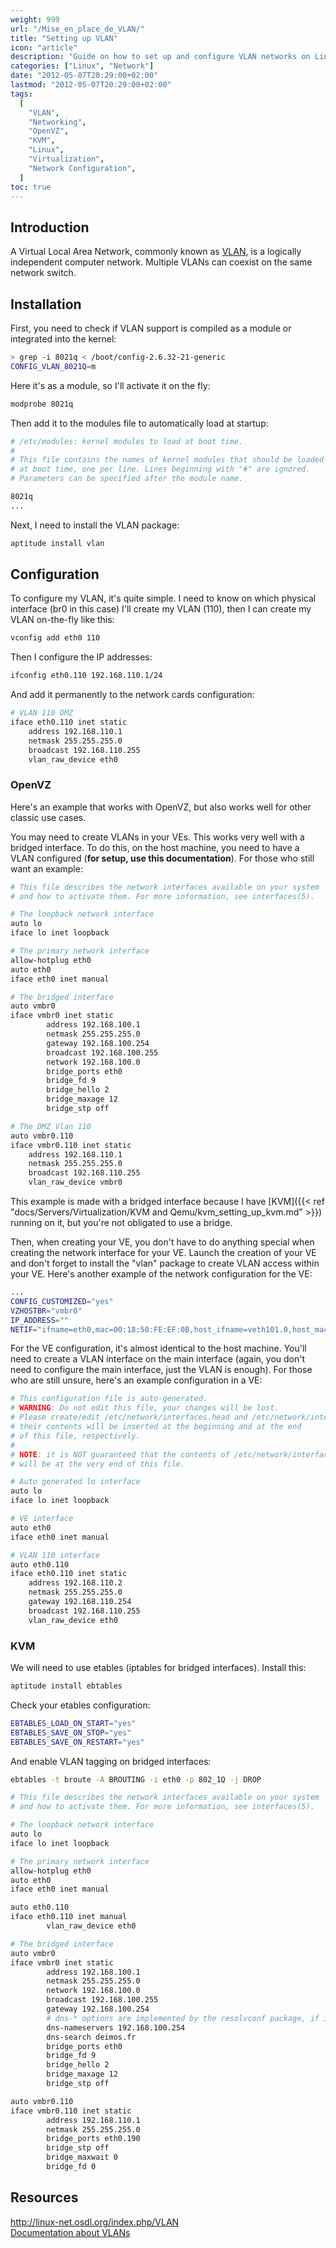 ```yaml
---
weight: 999
url: "/Mise_en_place_de_VLAN/"
title: "Setting up VLAN"
icon: "article"
description: "Guide on how to set up and configure VLAN networks on Linux systems, including OpenVZ and KVM virtualization environments."
categories: ["Linux", "Network"]
date: "2012-05-07T20:29:00+02:00"
lastmod: "2012-05-07T20:29:00+02:00"
tags:
  [
    "VLAN",
    "Networking",
    "OpenVZ",
    "KVM",
    "Linux",
    "Virtualization",
    "Network Configuration",
  ]
toc: true
---
```


## Introduction

A Virtual Local Area Network, commonly known as [VLAN](https://en.wikipedia.org/wiki/VLAN), is a logically independent computer network. Multiple VLANs can coexist on the same network switch.

## Installation

First, you need to check if VLAN support is compiled as a module or integrated into the kernel:

```bash
> grep -i 8021q < /boot/config-2.6.32-21-generic
CONFIG_VLAN_8021Q=m
```

Here it's as a module, so I'll activate it on the fly:

```bash
modprobe 8021q
```

Then add it to the modules file to automatically load at startup:

```bash
# /etc/modules: kernel modules to load at boot time.
#
# This file contains the names of kernel modules that should be loaded
# at boot time, one per line. Lines beginning with "#" are ignored.
# Parameters can be specified after the module name.

8021q
...
```

Next, I need to install the VLAN package:

```bash
aptitude install vlan
```

## Configuration

To configure my VLAN, it's quite simple. I need to know on which physical interface (br0 in this case) I'll create my VLAN (110), then I can create my VLAN on-the-fly like this:

```bash
vconfig add eth0 110
```

Then I configure the IP addresses:

```bash
ifconfig eth0.110 192.168.110.1/24
```

And add it permanently to the network cards configuration:

```bash
# VLAN 110 DMZ
iface eth0.110 inet static
    address 192.168.110.1
    netmask 255.255.255.0
    broadcast 192.168.110.255
    vlan_raw_device eth0
```

### OpenVZ

Here's an example that works with OpenVZ, but also works well for other classic use cases.

You may need to create VLANs in your VEs. This works very well with a bridged interface. To do this, on the host machine, you need to have a VLAN configured (**for setup, use this documentation**). For those who still want an example:

```bash
# This file describes the network interfaces available on your system
# and how to activate them. For more information, see interfaces(5).

# The loopback network interface
auto lo
iface lo inet loopback

# The primary network interface
allow-hotplug eth0
auto eth0
iface eth0 inet manual

# The bridged interface
auto vmbr0
iface vmbr0 inet static
        address 192.168.100.1
        netmask 255.255.255.0
        gateway 192.168.100.254
        broadcast 192.168.100.255
        network 192.168.100.0
        bridge_ports eth0
        bridge_fd 9
        bridge_hello 2
        bridge_maxage 12
        bridge_stp off

# The DMZ Vlan 110
auto vmbr0.110
iface vmbr0.110 inet static
	address 192.168.110.1
	netmask 255.255.255.0
	broadcast 192.168.110.255
	vlan_raw_device vmbr0
```

This example is made with a bridged interface because I have [KVM]({{< ref "docs/Servers/Virtualization/KVM and Qemu/kvm_setting_up_kvm.md" >}}) running on it, but you're not obligated to use a bridge.

Then, when creating your VE, you don't have to do anything special when creating the network interface for your VE. Launch the creation of your VE and don't forget to install the "vlan" package to create VLAN access within your VE. Here's another example of the network configuration for the VE:

```bash
...
CONFIG_CUSTOMIZED="yes"
VZHOSTBR="vmbr0"
IP_ADDRESS=""
NETIF="ifname=eth0,mac=00:18:50:FE:EF:0B,host_ifname=veth101.0,host_mac=00:18:50:07:B8:F4"
```

For the VE configuration, it's almost identical to the host machine. You'll need to create a VLAN interface on the main interface (again, you don't need to configure the main interface, just the VLAN is enough). For those who are still unsure, here's an example configuration in a VE:

```bash
# This configuration file is auto-generated.
# WARNING: Do not edit this file, your changes will be lost.
# Please create/edit /etc/network/interfaces.head and /etc/network/interfaces.tail instead,
# their contents will be inserted at the beginning and at the end
# of this file, respectively.
#
# NOTE: it is NOT guaranteed that the contents of /etc/network/interfaces.tail
# will be at the very end of this file.

# Auto generated lo interface
auto lo
iface lo inet loopback

# VE interface
auto eth0
iface eth0 inet manual

# VLAN 110 interface
auto eth0.110
iface eth0.110 inet static
	address 192.168.110.2
	netmask 255.255.255.0
	gateway 192.168.110.254
	broadcast 192.168.110.255
	vlan_raw_device eth0
```

### KVM

We will need to use etables (iptables for bridged interfaces). Install this:

```bash
aptitude install ebtables
```

Check your etables configuration:

```bash
EBTABLES_LOAD_ON_START="yes"
EBTABLES_SAVE_ON_STOP="yes"
EBTABLES_SAVE_ON_RESTART="yes"
```

And enable VLAN tagging on bridged interfaces:

```bash
ebtables -t broute -A BROUTING -i eth0 -p 802_1Q -j DROP
```

```bash {linenos=table,hl_lines=["8-15","34-41"]}
# This file describes the network interfaces available on your system
# and how to activate them. For more information, see interfaces(5).

# The loopback network interface
auto lo
iface lo inet loopback

# The primary network interface
allow-hotplug eth0
auto eth0
iface eth0 inet manual

auto eth0.110
iface eth0.110 inet manual
        vlan_raw_device eth0

# The bridged interface
auto vmbr0
iface vmbr0 inet static
        address 192.168.100.1
        netmask 255.255.255.0
        network 192.168.100.0
        broadcast 192.168.100.255
        gateway 192.168.100.254
        # dns-* options are implemented by the resolvconf package, if installed
        dns-nameservers 192.168.100.254
        dns-search deimos.fr
        bridge_ports eth0
        bridge_fd 9
        bridge_hello 2
        bridge_maxage 12
        bridge_stp off

auto vmbr0.110
iface vmbr0.110 inet static
        address 192.168.110.1
        netmask 255.255.255.0
        bridge_ports eth0.190
        bridge_stp off
        bridge_maxwait 0
        bridge_fd 0
```

## Resources

http://linux-net.osdl.org/index.php/VLAN  
[Documentation about VLANs](/pdf/routage.inter-vlan.pdf)

